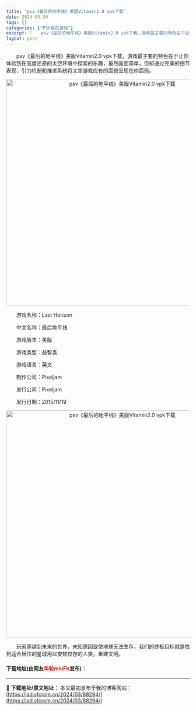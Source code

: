 ```yaml
---
title: "psv《最后的地平线》美版Vitamin2.0 vpk下载"
date: 2024-03-30
tags: []
categories: ["PSV英日游戏"]
excerpt: "　　psv《最后的地平线》美版Vitamin2.0 vpk下载，游戏最主要的特色在于让你体验到在高度还原的太空环境中探索的乐趣，虽然画面简单，但却通过完美的细节表现、引力机制和推进系统将太空游戏应有的面貌呈现在你面前。 　　游戏名称：Last Horizon 　　中文名称：最后地平线 　　游戏版本：&hellip;"
layout: post
---
```


 <p>　　psv《最后的地平线》美版Vitamin2.0 vpk下载，游戏最主要的特色在于让你体验到在高度还原的太空环境中探索的乐趣，虽然画面简单，但却通过完美的细节表现、引力机制和推进系统将太空游戏应有的面貌呈现在你面前。</p> <p align="center"><img align="" border="0" src="https://lad.sfcrom.cn/wp-content/uploads/2024/03/20240330_66077561d0ed1.png" width="621" alt="psv《最后的地平线》美版Vitamin2.0 vpk下载" /></p> <p>　　游戏名称：Last Horizon</p> <p>　　中文名称：最后地平线</p> <p>　　游戏版本：美版</p> <p>　　游戏类型：益智类</p> <p>　　游戏语言：英文</p> <p>　　制作公司：Pixeljam</p> <p>　　发行公司：Pixeljam</p> <p>　　发行日期：2015/11/19</p> <p align="center"><img align="" border="0" src="https://lad.sfcrom.cn/wp-content/uploads/2024/03/20240330_660775628d277.png" width="622" alt="psv《最后的地平线》美版Vitamin2.0 vpk下载" /></p> <p>　　玩家穿越到未来的世界，未知原因致使地球无法生存，我们的终极目标就是找到适合居住的星球用以安顿仅存的人类，重建文明。</p> <p><h4>下载地址(由网友<font color="red">年轮miuFh</font>发布)：</h4></p> 

---
📖 **下载地址/原文地址：** 本文最初发布于我的博客网站：[https://lad.sfcrom.cn/2024/03/88294/](https://lad.sfcrom.cn/2024/03/88294/)
